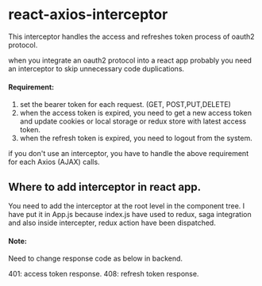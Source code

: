# react-axios-interceptor
This interceptor handles the access and refreshes token process of oauth2 protocol.

when you integrate an oauth2 protocol into a react app probably you need an interceptor to skip unnecessary code duplications.

#### Requirement: 
1. set the bearer token for each request. (GET, POST,PUT,DELETE)
2. when the access token is expired, you need to get a new access token and update cookies or local storage or redux store with latest     access token.
3. when the refresh token is expired, you need to logout from the system.


if you don't use an interceptor,  you have to handle the above requirement for each Axios (AJAX) calls.

## Where to add interceptor in react app.

You need to add the interceptor at the root level in the component tree. I have put it in App.js because index.js have used to redux, saga integration and also inside intercepter, redux action have been dispatched. 

#### Note:

Need to change response code as below in backend.

401: access token response.
408: refresh token response.

